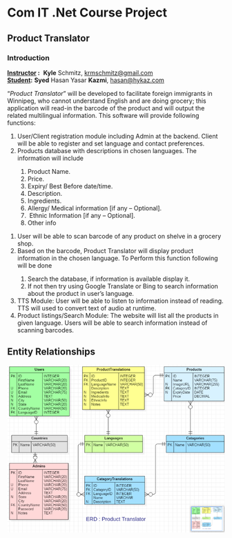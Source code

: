 <h1>Com IT .Net  Course Project</h1>
<h2>Product Translator</h2>
<h3>Introduction</h3>

<p>
  <strong><u>Instructor</u></strong><strong> :</strong>  <strong>Kyle</strong> Schmitz, <a href="mailto:krmschmitz@gmail.com">krmschmitz@gmail.com</a> <br />
  <strong><u>Student</u></strong><strong>:</strong> <strong>Syed</strong> Hasan Yasar <strong>Kazmi</strong>, <a href="mailto:hasan@hykaz.com">hasan@hykaz.com</a>  <br />

<p>
  &ldquo;<em>Product  Translator</em>&rdquo; will be developed to facilitate foreign immigrants in Winnipeg,  who cannot understand English and are doing grocery; this application will  read-in the barcode of the product and will output the related multilingual  information. This software will provide following functions:
</p>
<ol>
  <li><span dir="ltr"> </span>User/Client  registration module including Admin at the backend. Client will be able to  register and set language and contact preferences.</li>
  <li><span dir="ltr"> </span>Products  database with descriptions in chosen languages. The information will include</li>
  <ol>
    <li><span dir="ltr"> </span>Product  Name.</li>
    <li><span dir="ltr"> </span>Price.</li>
    <li><span dir="ltr"> </span>Expiry/ Best  Before date/time. </li>
    <li><span dir="ltr"> </span>Description.</li>
    <li><span dir="ltr"> </span>Ingredients.</li>
    <li><span dir="ltr"> </span>Allergy/ Medical information [if  any – Optional].</li>
    <li><span dir="ltr"> </span> Ethnic Information [if any – Optional]. </li>
    <li><span dir="ltr"> </span>Other info</li>
  </ol>
</ol>
<ol>
  <li><span dir="ltr"> </span>User will be  able to scan barcode of any product on shelve in a grocery shop.</li>
  <li><span dir="ltr"> </span>Based on the  barcode, Product Translator will display product information in the chosen  language. To Perform this function following will be done</li>
  <ol>
    <li><span dir="ltr"> </span>Search the  database, if information is available display it.</li>
    <li><span dir="ltr"> </span>If not then  try using Google Translate or Bing to search information about the product in  user&rsquo;s language.</li>
  </ol>
  <li><span dir="ltr"> </span>TTS Module:  User will be able to listen to information instead of reading. TTS will used to  convert text of audio at runtime.</li>
  <li><span dir="ltr"> </span>Product  listings/Search Module: The website will list all the products in given  language. Users will be able to search information instead of scanning  barcodes. </li>
</ol>

<h2> Entity Relationships </h2>
<img src="https://github.com/HYKaz/Product-Translator/blob/master/erd.png" />
